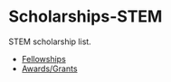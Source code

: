 # Scholarships-STEM

STEM scholarship list.

- [Fellowships](./fellowships.md)
- [Awards/Grants](./awards-grants.md)
